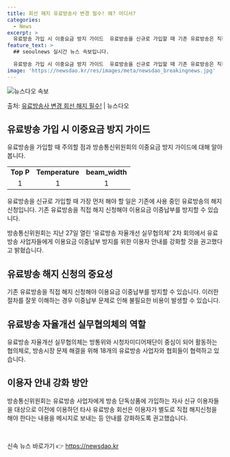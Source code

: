 ```yaml
---
title: 회선 해지 유료방송사 변경 필수! 왜? 어디서?
categories:
  - News
excerpt: >
  유료방송 가입 시 이중요금 방지 가이드  유료방송을 신규로 가입할 때 기존 유료방송은 직접 해지 신청해야 이…
feature_text: >
  ## seoulnews 실시간 뉴스 속보입니다.

  유료방송 가입 시 이중요금 방지 가이드  유료방송을 신규로 가입할 때 기존 유료방송은 직접 해지 신청해야 이…
image: 'https://newsdao.kr/res/images/meta/newsdao_breakingnews.jpg'
---
```


![뉴스다오 속보](https://newsdao.kr/res/images/meta/newsdao_breakingnews.jpg)

<p>출처: <a href="https://newsdao.kr/4495" rel="dofollow">유료방송사 변경 회선 해지 필수!</a> | 뉴스다오</p>

<h2 data-ke-size="size26">유료방송 가입 시 이중요금 방지 가이드</h2>
<p data-ke-size="size16">유료방송을 가입할 때 주의할 점과 방송통신위원회의 이중요금 방지 가이드에 대해 알아봅니다.</p>
<div class="content_table">
  <table>
    <tbody>
      <tr>
        <td style="text-align: center; height: 20px;"><b>Top P</b></td>
        <td style="text-align: center; height: 20px;"><b>Temperature</b></td>
        <td style="text-align: center; height: 20px;"><b>beam_width</b></td>
      </tr>
      <tr>
        <td style="text-align: center; height: 17px;">1</td>
        <td style="text-align: center; height: 17px;">1</td>
        <td style="text-align: center; height: 17px;">1</td>
      </tr>
    </tbody>
  </table>
</div>
<p>유료방송을 신규로 가입할 때 가장 먼저 해야 할 일은 기존에 사용 중인 유료방송의 해지 신청입니다. 기존 유료방송을 직접 해지 신청해야 이용요금 이중납부를 방지할 수 있습니다.</p>
<p>방송통신위원회는 지난 27일 열린 ‘유료방송 자율개선 실무협의체’ 2차 회의에서 유료방송 사업자들에게 이용요금 이중납부 방지를 위한 이용자 안내를 강화할 것을 권고했다고 밝혔습니다.</p>

<h2 data-ke-size="size26">유료방송 해지 신청의 중요성</h2>
<p>기존 유료방송을 직접 해지 신청해야 이용요금 이중납부를 방지할 수 있습니다. 이러한 절차를 잘못 이해하는 경우 이중납부 문제로 인해 불필요한 비용이 발생할 수 있습니다.</p>

<h2 data-ke-size="size26">유료방송 자율개선 실무협의체의 역할</h2>
<p>유료방송 자율개선 실무협의체는 방통위와 시청자미디어재단이 중심이 되어 활동하는 협의체로, 방송시장 문제 해결을 위해 18개의 유료방송 사업자와 협회들이 협력하고 있습니다.</p>

<h2 data-ke-size="size26">이용자 안내 강화 방안</h2>
<p>방송통신위원회는 유료방송 사업자에게 방송 단독상품에 가입하는 자사 신규 이용자들을 대상으로 이전에 이용하던 타사 유료방송 회선은 이용자가 별도로 직접 해지신청을 해야 한다는 내용을 메시지로 보내는 등 안내를 강화하도록 권고했습니다.</p>

<p data-ke-size="size16">&nbsp;</p> 

신속 뉴스 바로가기 👉 <a href="https://newsdao.kr" rel="dofollow">https://newsdao.kr</a>


